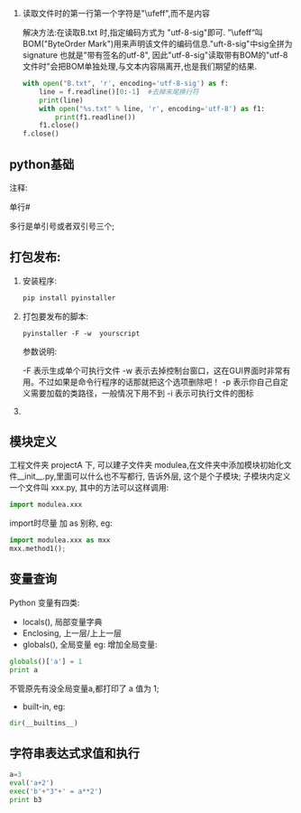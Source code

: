 1. 读取文件时的第一行第一个字符是"\ufeff",而不是内容

   解决方法:在读取B.txt 时,指定编码方式为 "utf-8-sig"即可. ”\ufeff“叫BOM("ByteOrder Mark")用来声明该文件的编码信息."uft-8-sig"中sig全拼为 signature 也就是"带有签名的utf-8", 因此"utf-8-sig"读取带有BOM的"utf-8文件时"会把BOM单独处理,与文本内容隔离开,也是我们期望的结果.

   ```python
   with open("B.txt", 'r', encoding='utf-8-sig') as f:
       line = f.readline()[0:-1]  #去掉末尾换行符
       print(line)
       with open("%s.txt" % line, 'r', encoding='utf-8') as f1:
           print(f1.readline())
       f1.close()
   f.close()
   ```



## python基础

注释:

单行#

多行是单引号或者双引号三个;

## 打包发布:

1. 安装程序:

   ```python
   pip install pyinstaller
   ```



2. 打包要发布的脚本:

   ```
   pyinstaller -F -w  yourscript
   ```

   参数说明:

   -F 表示生成单个可执行文件
   -w 表示去掉控制台窗口，这在GUI界面时非常有用。不过如果是命令行程序的话那就把这个选项删除吧！
   -p 表示你自己自定义需要加载的类路径，一般情况下用不到
   -i 表示可执行文件的图标

3.

## 模块定义
工程文件夹 projectA 下, 可以建子文件夹 modulea,在文件夹中添加模块初始化文件__init__.py,里面可以什么也不写都行,
告诉外层, 这个是个子模块; 子模块内定义一个文件叫 xxx.py, 其中的方法可以这样调用:
```py
import modulea.xxx
```
import时尽量 加 as 别称, eg:
```py
import modulea.xxx as mxx
mxx.method1();
```

## 变量查询
Python 变量有四类:
* locals(), 局部变量字典
* Enclosing, 上一层/上上一层
* globals(), 全局变量
eg: 增加全局变量:
```py
globals()['a'] = 1
print a
```
不管原先有没全局变量a,都打印了 a 值为 1;
* built-in, eg:
```py
dir(__builtins__)
```
## 字符串表达式求值和执行
```py
a=3
eval('a+2')
exec('b'+"3"+' = a**2')
print b3
```
